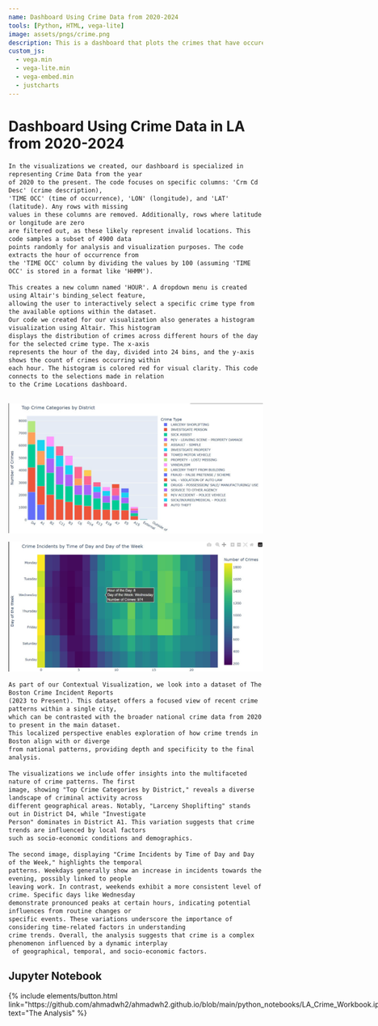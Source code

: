 ```yaml
---
name: Dashboard Using Crime Data from 2020-2024
tools: [Python, HTML, vega-lite]
image: assets/pngs/crime.png
description: This is a dashboard that plots the crimes that have occured in LA by latittude and longitude from 2020-2024.
custom_js:
  - vega.min
  - vega-lite.min
  - vega-embed.min
  - justcharts
---
```


#  Dashboard Using Crime Data in LA from 2020-2024

<vegachart schema-url="{{ site.baseurl }}/assets/json/LA_crime_dashboard1.json" style="width: 100%"></vegachart>


```
In the visualizations we created, our dashboard is specialized in representing Crime Data from the year 
of 2020 to the present. The code focuses on specific columns: 'Crm Cd Desc' (crime description), 
'TIME OCC' (time of occurrence), 'LON' (longitude), and 'LAT' (latitude). Any rows with missing
values in these columns are removed. Additionally, rows where latitude or longitude are zero 
are filtered out, as these likely represent invalid locations. This code samples a subset of 4900 data 
points randomly for analysis and visualization purposes. The code extracts the hour of occurrence from 
the 'TIME OCC' column by dividing the values by 100 (assuming 'TIME OCC' is stored in a format like 'HHMM').

This creates a new column named 'HOUR'. A dropdown menu is created using Altair's binding_select feature, 
allowing the user to interactively select a specific crime type from the available options within the dataset.
Our code we created for our visualization also generates a histogram visualization using Altair. This histogram 
displays the distribution of crimes across different hours of the day for the selected crime type. The x-axis 
represents the hour of the day, divided into 24 bins, and the y-axis shows the count of crimes occurring within 
each hour. The histogram is colored red for visual clarity. This code connects to the selections made in relation 
to the Crime Locations dashboard. 


```

![Bar Chart](/assets/pngs/bar_chart.png)

![Time Chart](/assets/pngs/image.png)

```
As part of our Contextual Visualization, we look into a dataset of The Boston Crime Incident Reports
(2023 to Present). This dataset offers a focused view of recent crime patterns within a single city,
which can be contrasted with the broader national crime data from 2020 to present in the main dataset.
This localized perspective enables exploration of how crime trends in Boston align with or diverge 
from national patterns, providing depth and specificity to the final analysis.

The visualizations we include offer insights into the multifaceted nature of crime patterns. The first 
image, showing "Top Crime Categories by District," reveals a diverse landscape of criminal activity across 
different geographical areas. Notably, "Larceny Shoplifting" stands out in District D4, while "Investigate
Person" dominates in District A1. This variation suggests that crime trends are influenced by local factors 
such as socio-economic conditions and demographics. 

The second image, displaying "Crime Incidents by Time of Day and Day of the Week," highlights the temporal 
patterns. Weekdays generally show an increase in incidents towards the evening, possibly linked to people 
leaving work. In contrast, weekends exhibit a more consistent level of crime. Specific days like Wednesday 
demonstrate pronounced peaks at certain hours, indicating potential influences from routine changes or 
specific events. These variations underscore the importance of considering time-related factors in understanding 
crime trends. Overall, the analysis suggests that crime is a complex phenomenon influenced by a dynamic interplay
 of geographical, temporal, and socio-economic factors.

```
## Jupyter Notebook

<div class="content-wrapper" style="display: flex; justify-content: space-between; align-items: center;">
  <div class="left">
    {% include elements/button.html link="https://github.com/ahmadwh2/ahmadwh2.github.io/blob/main/python_notebooks/LA_Crime_Workbook.ipynb" text="The Analysis" %}
  </div>
  <div class="right" style="margin-left: 20px; text-align: right;">
   {% include elements/button.html link="https://github.com/ahmadwh2/ahmadwh2.github.io/blob/main/assets/json/LA_crime_dashboard1.json" text="The Data" %}
  </div>
</div>


